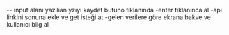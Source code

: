-- input alanı yazılıan yzıyı kaydet butuno tıklanında
-enter tıklanınca al
-api linkini sonuna ekle ve get isteği at
-gelen verilere göre ekrana bakve ve kullanıcı bilg al